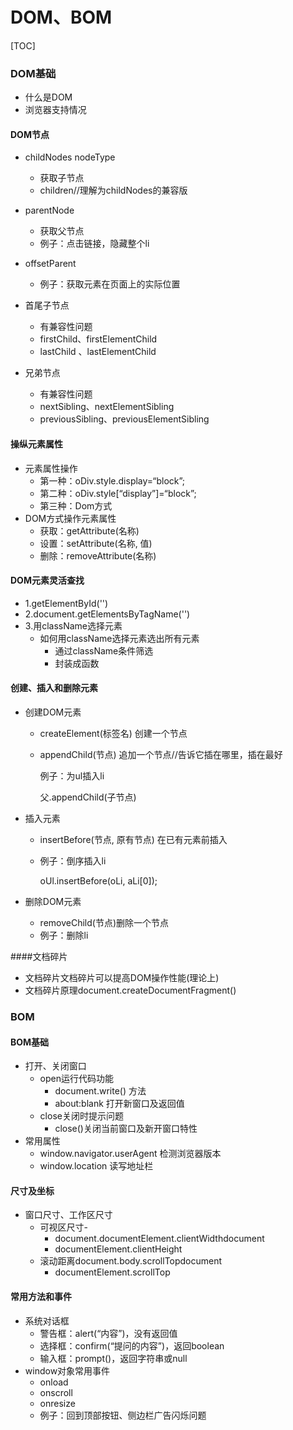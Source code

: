 # DOM、BOM

[TOC]

### DOM基础

- 什么是DOM
- 浏览器支持情况

#### DOM节点

- childNodes	 nodeType
  - 获取子节点
  - children//理解为childNodes的兼容版


-   parentNode

    - 获取父节点
    - 例子：点击链接，隐藏整个li

-   offsetParent

    - 例子：获取元素在页面上的实际位置

-   首尾子节点

    - 有兼容性问题
    - firstChild、firstElementChild 
    - lastChild 、lastElementChild

-   兄弟节点

    - 有兼容性问题
    - nextSibling、nextElementSibling
    - previousSibling、previousElementSibling


#### 操纵元素属性 

- 元素属性操作
  - 第一种：oDiv.style.display=“block”;
  - 第二种：oDiv.style[“display”]=“block”;
  - 第三种：Dom方式
- DOM方式操作元素属性
  - 获取：getAttribute(名称)
  - 设置：setAttribute(名称, 值)
  - 删除：removeAttribute(名称)

#### DOM元素灵活查找

- 1.getElementById('')
- 2.document.getElementsByTagName('')
- 3.用className选择元素
  - 如何用className选择元素选出所有元素
    - 通过className条件筛选
    - 封装成函数


#### 创建、插入和删除元素

- 创建DOM元素

  - createElement(标签名)		创建一个节点

  - appendChild(节点)			追加一个节点//告诉它插在哪里，插在最好

    例子：为ul插入li

    父.appendChild(子节点)

- 插入元素

  - insertBefore(节点, 原有节点)	在已有元素前插入

  - 例子：倒序插入li

    oUl.insertBefore(oLi, aLi[0]);


- 删除DOM元素
  - removeChild(节点)删除一个节点
  - 例子：删除li

####文档碎片

- 文档碎片文档碎片可以提高DOM操作性能(理论上)
- 文档碎片原理document.createDocumentFragment()


### BOM

#### BOM基础

- 打开、关闭窗口
  - open运行代码功能
    - document.write() 方法
    - about:blank 打开新窗口及返回值
  - close关闭时提示问题
    - close()关闭当前窗口及新开窗口特性
- 常用属性
  - window.navigator.userAgent  检测浏览器版本
  - window.location   读写地址栏

#### 尺寸及坐标

- 窗口尺寸、工作区尺寸
  - 可视区尺寸-
    - document.documentElement.clientWidthdocument
    - documentElement.clientHeight
  - 滚动距离document.body.scrollTopdocument
    - documentElement.scrollTop

#### 常用方法和事件

- 系统对话框
  - 警告框：alert(“内容”)，没有返回值
  - 选择框：confirm(“提问的内容”)，返回boolean
  - 输入框：prompt()，返回字符串或null
- window对象常用事件
  - onload
  - onscroll
  - onresize
  - 例子：回到顶部按钮、侧边栏广告闪烁问题